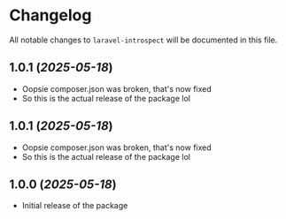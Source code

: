 # Changelog

All notable changes to `laravel-introspect` will be documented in this file.

## 1.0.1 (_2025-05-18_)
- Oopsie composer.json was broken, that's now fixed
- So this is the actual release of the package lol


## 1.0.1 (_2025-05-18_)
- Oopsie composer.json was broken, that's now fixed
- So this is the actual release of the package lol

## 1.0.0 (_2025-05-18_)
- Initial release of the package
